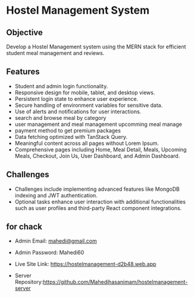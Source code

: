 # Hostel Management System

## Objective
Develop a Hostel Management system using the MERN stack for efficient student meal management and reviews.

## Features
- Student and admin login functionality.
- Responsive design for mobile, tablet, and desktop views.
- Persistent login state to enhance user experience.
- Secure handling of environment variables for sensitive data.
- Use of alerts and notifications for user interactions.
- search and browse meal by category
- user management and meal management upcomming meal manage
- payment method to get premium packages
- Data fetching optimized with TanStack Query.
- Meaningful content across all pages without Lorem Ipsum.
- Comprehensive pages including Home, Meal Detail, Meals, Upcoming Meals, Checkout, Join Us, User Dashboard, and Admin Dashboard.

## Challenges 
- Challenges include implementing advanced features like MongoDB indexing and JWT authentication.
- Optional tasks enhance user interaction with additional functionalities such as user profiles and third-party React component integrations.

## for chack
- Admin Email: mahedi@gmail.com
- Admin Password: Mahedi60
- Live Site Link: https://hostelmanagement-d2b48.web.app

- Server Repository:https://github.com/Mahedihasanimam/hostelmanagement-server

